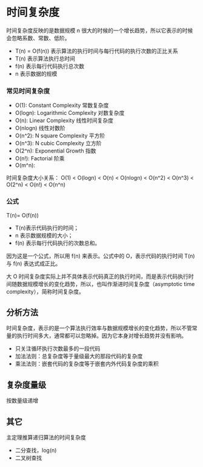 # 时间复杂度


时间复杂度反映的是数据规模 n 很大的时候的一个增长趋势，所以它表示的时候会忽略系数、常数、低阶。

- T(n) = O(f(n)) 表示算法的执行时间与每行代码的执行次数的正比关系
- T(n) 表示算法执行总时间
- f(n) 表示每行代码执行总次数
- n 表示数据的规模

### 常见时间复杂度

- O(1): Constant Complexity 常数复杂度
- O(logn): Logarithmic Complexity 对数复杂度
- O(n): Linear Complexity 线性时间复杂度
- O(nlogn) 线性对数阶
- O(n^2): N square Complexity 平⽅阶
- O(n^3): N cubic Complexity ⽴⽅阶
- O(2^n): Exponential Growth 指数
- O(n!): Factorial 阶乘
- O(m^n):

时间复杂度大小关系： O(1) < O(logn) < O(n) < O(nlogn) < O(n^2) < O(n^3) < O(2^n) < O(n!) < O(n^n)

### 公式

T(n)= O(f(n))

- T(n)表示代码执行的时间；
- n 表示数据规模的大小；
- f(n) 表示每行代码执行的次数总和。

因为这是一个公式，所以用 f(n) 来表示。公式中的 O，表示代码的执行时间 T(n) 与 f(n) 表达式成正比。

大 O 时间复杂度实际上并不具体表示代码真正的执行时间，而是表示代码执行时间随数据规模增长的变化趋势，所以，也叫作渐进时间复杂度（asymptotic time complexity），简称时间复杂度。

## 分析方法

时间复杂度，表示的是一个算法执行效率与数据规模增长的变化趋势，所以不管常量的执行时间多大，通常都可以忽略掉。因为它本身对增长趋势并没有影响。

- 只关注循环执行次数最多的一段代码
- 加法法则：总复杂度等于量级最大的那段代码的复杂度
- 乘法法则：嵌套代码的复杂度等于嵌套内外代码复杂度的乘积

## 复杂度量级

按数量级递增

## 其它

主定理推算递归算法的时间复杂度

- 二分查找，log(n)
- 二叉树查找
